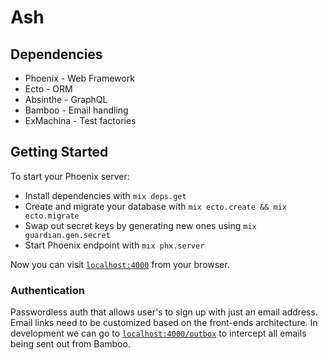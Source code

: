 # Ash

## Dependencies
* Phoenix - Web Framework
* Ecto - ORM
* Absinthe - GraphQL
* Bamboo - Email handling
* ExMachina - Test factories

## Getting Started
To start your Phoenix server:

  * Install dependencies with `mix deps.get`
  * Create and migrate your database with `mix ecto.create && mix ecto.migrate`
  * Swap out secret keys by generating new ones using `mix guardian.gen.secret`
  * Start Phoenix endpoint with `mix phx.server`

Now you can visit [`localhost:4000`](http://localhost:4000) from your browser.

### Authentication
Passwordless auth that allows user's to sign up with just an email address. Email links need to be customized based on the front-ends architecture. In development we can go to [`localhost:4000/outbox`](http://localhost:4000/outbox) to intercept all emails being sent out from Bamboo.
